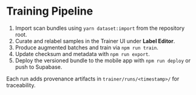 # Training Pipeline

1. Import scan bundles using `yarn dataset:import` from the repository root.
2. Curate and relabel samples in the Trainer UI under **Label Editor**.
3. Produce augmented batches and train via `npm run train`.
4. Update checksum and metadata with `npm run export`.
5. Deploy the versioned bundle to the mobile app with `npm run deploy` or push to Supabase.

Each run adds provenance artifacts in `trainer/runs/<timestamp>/` for traceability.
